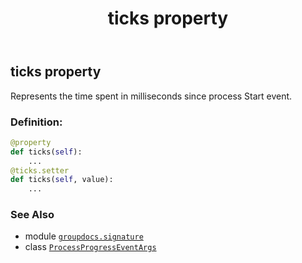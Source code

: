 ﻿---
title: ticks property
second_title: GroupDocs.Signature for Python via .NET API References
description: 
type: docs
url: /python-net/groupdocs.signature/processprogresseventargs/ticks/
is_root: false
weight: 70
---

## ticks property


Represents the time spent in milliseconds since process Start event.
### Definition:
```python
@property
def ticks(self):
    ...
@ticks.setter
def ticks(self, value):
    ...
```

### See Also
* module [`groupdocs.signature`](../../)
* class [`ProcessProgressEventArgs`](/signature/python-net/groupdocs.signature/processprogresseventargs)
